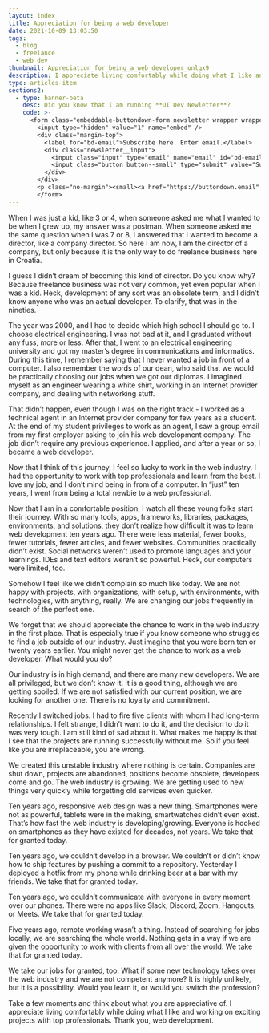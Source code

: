 ```yaml
---
layout: index
title: Appreciation for being a web developer
date: 2021-10-09 13:03:50
tags:
  - blog
  - freelance
  - web dev
thumbnail: Appreciation_for_being_a_web_developer_onlgx9
description: I appreciate living comfortably while doing what I like and working on exciting projects with top professionals. Thank you, web development.
type: articles-item
sections2:
  - type: banner-beta
    desc: Did you know that I am running **UI Dev Newletter**?
    code: >-
      <form class="embeddable-buttondown-form newsletter wrapper wrapper--gamma margin-top text-left" action="https://buttondown.email/api/emails/embed-subscribe/starbist" method="post" target="popupwindow" onsubmit="window.open('https://buttondown.email/starbist', 'popupwindow')">
        <input type="hidden" value="1" name="embed" />
        <div class="margin-top">
          <label for="bd-email">Subscribe here. Enter email.</label>
          <div class="newsletter__input">
            <input class="input" type="email" name="email" id="bd-email" />
            <input class="button button--small" type="submit" value="Subscribe" />
          </div>
        </div>
        <p class="no-margin"><small><a href="https://buttondown.email" target="_blank" rel="noreferrer">Powered by Buttondown</a></small></p>
        </form>
---
```


When I was just a kid, like 3 or 4, when someone asked me what I wanted to be when I grew up, my answer was a postman. When someone asked me the same question when I was 7 or 8, I answered that I wanted to become a director, like a company director. So here I am now, I am the director of a company, but only because it is the only way to do freelance business here in Croatia.

I guess I didn’t dream of becoming this kind of director. Do you know why? Because freelance business was not very common, yet even popular when I was a kid. Heck, development of any sort was an obsolete term, and I didn’t know anyone who was an actual developer. To clarify, that was in the nineties.

The year was 2000, and I had to decide which high school I should go to. I choose electrical engineering. I was not bad at it, and I graduated without any fuss, more or less. After that, I went to an electrical engineering university and got my master’s degree in communications and informatics. During this time, I remember saying that I never wanted a job in front of a computer. I also remember the words of our dean, who said that we would be practically choosing our jobs when we got our diplomas. I imagined myself as an engineer wearing a white shirt, working in an Internet provider company, and dealing with networking stuff.

That didn’t happen, even though I was on the right track - I worked as a technical agent in an Internet provider company for few years as a student. At the end of my student privileges to work as an agent, I saw a group email from my first employer asking to join his web development company. The job didn’t require any previous experience. I applied, and after a year or so, I became a web developer.

Now that I think of this journey, I feel so lucky to work in the web industry. I had the opportunity to work with top professionals and learn from the best. I love my job, and I don’t mind being in from of a computer. In “just” ten years, I went from being a total newbie to a web professional.

Now that I am in a comfortable position, I watch all these young folks start their journey. With so many tools, apps, frameworks, libraries, packages, environments, and solutions, they don’t realize how difficult it was to learn web development ten years ago. There were less material, fewer books, fewer tutorials, fewer articles, and fewer websites. Communities practically didn’t exist. Social networks weren’t used to promote languages and your learnings. IDEs and text editors weren’t so powerful. Heck, our computers were limited, too.

Somehow I feel like we didn’t complain so much like today. We are not happy with projects, with organizations, with setup, with environments, with technologies, with anything, really. We are changing our jobs frequently in search of the perfect one.

We forget that we should appreciate the chance to work in the web industry in the first place. That is especially true if you know someone who struggles to find a job outside of our industry. Just imagine that you were born ten or twenty years earlier. You might never get the chance to work as a web developer. What would you do?

Our industry is in high demand, and there are many new developers. We are all privileged, but we don’t know it. It is a good thing, although we are getting spoiled. If we are not satisfied with our current position, we are looking for another one. There is no loyalty and commitment.

Recently I switched jobs. I had to fire five clients with whom I had long-term relationships. I felt strange, I didn’t want to do it, and the decision to do it was very tough. I am still kind of sad about it. What makes me happy is that I see that the projects are running successfully without me. So if you feel like you are irreplaceable, you are wrong.

We created this unstable industry where nothing is certain. Companies are shut down, projects are abandoned, positions become obsolete, developers come and go. The web industry is growing. We are getting used to new things very quickly while forgetting old services even quicker.

Ten years ago, responsive web design was a new thing. Smartphones were not as powerful, tablets were in the making, smartwatches didn’t even exist. That’s how fast the web industry is developing/growing. Everyone is hooked on smartphones as they have existed for decades, not years. We take that for granted today.

Ten years ago, we couldn’t develop in a browser. We couldn’t or didn’t know how to ship features by pushing a commit to a repository. Yesterday I deployed a hotfix from my phone while drinking beer at a bar with my friends. We take that for granted today.

Ten years ago, we couldn’t communicate with everyone in every moment over our phones. There were no apps like Slack, Discord, Zoom, Hangouts, or Meets. We take that for granted today.

Five years ago, remote working wasn’t a thing. Instead of searching for jobs locally, we are searching the whole world. Nothing gets in a way if we are given the opportunity to work with clients from all over the world. We take that for granted today.

We take our jobs for granted, too. What if some new technology takes over the web industry and we are not competent anymore? It is highly unlikely, but it is a possibility. Would you learn it, or would you switch the profession?

Take a few moments and think about what you are appreciative of. I appreciate living comfortably while doing what I like and working on exciting projects with top professionals. Thank you, web development.
